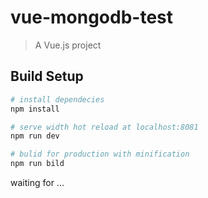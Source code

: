 # vue-mongodb-test
> A Vue.js project

## Build Setup
``` bash
# install dependecies
npm install

# serve width hot reload at localhost:8081
npm run dev

# bulid for production with minification
npm run bild
```

waiting for ...
